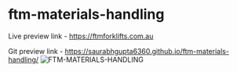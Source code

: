 # ftm-materials-handling
Live preview link - https://ftmforklifts.com.au

Git preview link - https://saurabhgupta6360.github.io/ftm-materials-handling/
![FTM-MATERIALS-HANDLING](https://github.com/saurabhgupta6360/ftm-materials-handling/assets/137704371/40e05230-8840-497f-8713-801cc64a83b7)
